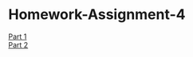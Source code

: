 # Homework-Assignment-4

<a href="https://jhanks89.github.io/Part1/">Part 1</a>
<br>
<a href="https://jhanks89.github.io/Part2/">Part 2</a>

